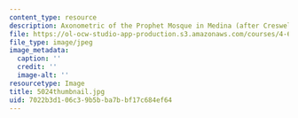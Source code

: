 ```yaml
---
content_type: resource
description: Axonometric of the Prophet Mosque in Medina (after Creswell).
file: https://ol-ocw-studio-app-production.s3.amazonaws.com/courses/4-614-religious-architecture-and-islamic-cultures-fall-2002/7022b3d106c39b5bba7bbf17c684ef64_5024thumbnail.jpg
file_type: image/jpeg
image_metadata:
  caption: ''
  credit: ''
  image-alt: ''
resourcetype: Image
title: 5024thumbnail.jpg
uid: 7022b3d1-06c3-9b5b-ba7b-bf17c684ef64
---
```

